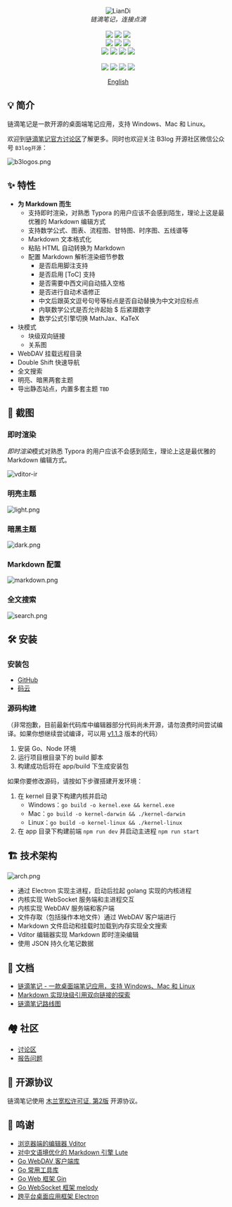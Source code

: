 <p align="center">
<img alt="LianDi" src="https://b3log.org/images/brand/liandi-128.png">
<br>
<em>链滴笔记，连接点滴</em>
<br><br>
<a title="Build Status" target="_blank" href="https://travis-ci.org/88250/liandi"><img src="https://img.shields.io/travis/88250/liandi.svg?style=flat-square"></a>
<a title="Code Size" target="_blank" href="https://github.com/88250/liandi"><img src="https://img.shields.io/github/languages/code-size/88250/liandi.svg?style=flat-square"></a>
<a title="MulanPSL" target="_blank" href="https://github.com/88250/liandi/blob/master/LICENSE"><img src="https://img.shields.io/badge/license-MulanPSL-orange.svg?style=flat-square"></a>
<br>
<a title="Releases" target="_blank" href="https://github.com/88250/liandi/releases"><img src="https://img.shields.io/github/release/88250/liandi.svg?style=flat-square"></a>
<a title="Release Date" target="_blank" href="https://github.com/88250/liandi/releases"><img src="https://img.shields.io/github/release-date/88250/liandi.svg?style=flat-square&color=99CCFF"></a>
<a title="Downloads" target="_blank" href="https://github.com/88250/liandi/releases"><img src="https://img.shields.io/github/downloads/88250/liandi/total.svg?style=flat-square&color=blueviolet"></a>
<br>
<a title="GitHub Commits" target="_blank" href="https://github.com/88250/liandi/commits/master"><img src="https://img.shields.io/github/commit-activity/m/88250/liandi.svg?style=flat-square"></a>
<a title="Last Commit" target="_blank" href="https://github.com/88250/liandi/commits/master"><img src="https://img.shields.io/github/last-commit/88250/liandi.svg?style=flat-square&color=FF9900"></a>
<a title="GitHub Pull Requests" target="_blank" href="https://github.com/88250/liandi/pulls"><img src="https://img.shields.io/github/issues-pr-closed/88250/liandi.svg?style=flat-square&color=FF9966"></a>
<a title="Hits" target="_blank" href="https://github.com/88250/hits"><img src="https://hits.b3log.org/88250/liandi.svg"></a>
<br><br>
<a title="GitHub Watchers" target="_blank" href="https://github.com/88250/liandi/watchers"><img src="https://img.shields.io/github/watchers/88250/liandi.svg?label=Watchers&style=social"></a>  
<a title="GitHub Stars" target="_blank" href="https://github.com/88250/liandi/stargazers"><img src="https://img.shields.io/github/stars/88250/liandi.svg?label=Stars&style=social"></a>  
<a title="GitHub Forks" target="_blank" href="https://github.com/88250/liandi/network/members"><img src="https://img.shields.io/github/forks/88250/liandi.svg?label=Forks&style=social"></a>  
<a title="Author GitHub Followers" target="_blank" href="https://github.com/88250"><img src="https://img.shields.io/github/followers/88250.svg?label=Followers&style=social"></a>
</p>

<p align="center">
<a href="https://github.com/88250/liandi/blob/master/README_en_US.md">English</a>
</p>

## 💡 简介

链滴笔记是一款开源的桌面端笔记应用，支持 Windows、Mac 和 Linux。

欢迎到[链滴笔记官方讨论区](https://hacpai.com/tag/liandi-biji)了解更多。同时也欢迎关注 B3log 开源社区微信公众号 `B3log开源`：

![b3logos.png](https://img.hacpai.com/file/2019/10/image-d3c00d78.png)

## ✨  特性

* **为 Markdown 而生**
  * 支持即时渲染，对熟悉 Typora 的用户应该不会感到陌生，理论上这是最优雅的 Markdown 编辑方式
  * 支持数学公式、图表、流程图、甘特图、时序图、五线谱等
  * Markdown 文本格式化
  * 粘贴 HTML 自动转换为 Markdown
  * 配置 Markdown 解析渲染细节参数
    * 是否启用脚注支持
    * 是否启用 [ToC] 支持
    * 是否需要中西文间自动插入空格
    * 是否进行自动术语修正
    * 中文后跟英文逗号句号等标点是否自动替换为中文对应标点
    * 内联数学公式是否允许起始 $ 后紧跟数字
    * 数学公式引擎切换 MathJax、KaTeX
* 块模式
  * 块级双向链接
  * 关系图    
* WebDAV 挂载远程目录
* Double Shift 快速导航
* 全文搜索
* 明亮、暗黑两套主题
* 导出静态站点，内置多套主题 `TBD`

## 📸 截图

### 即时渲染

*即时渲染*模式对熟悉 Typora 的用户应该不会感到陌生，理论上这是最优雅的 Markdown 编辑方式。

![vditor-ir](https://b3logfile.com/file/2020/07/ir-67cd956c.gif)

### 明亮主题

![light.png](https://img.hacpai.com/file/2020/03/light-45584759.png)

### 暗黑主题

![dark.png](https://img.hacpai.com/file/2020/03/dark-3c7a74e6.png)

### Markdown 配置

![markdown.png](https://img.hacpai.com/file/2020/03/markdown-e04fa7ee.png)

### 全文搜索

![search.png](https://img.hacpai.com/file/2020/03/search-7ba8af5f.png)

## 🛠️ 安装

### 安装包

* [GitHub](https://github.com/88250/liandi/releases)
* [码云](https://gitee.com/dl88250/liandi/releases)

### 源码构建

（非常抱歉，目前最新代码库中编辑器部分代码尚未开源，请勿浪费时间尝试编译。如果你想继续尝试编译，可以用 [v1.1.3](https://github.com/88250/liandi/tree/v1.1.3) 版本的代码）

1. 安装 Go、Node 环境
2. 运行项目根目录下的 build 脚本
3. 构建成功后将在 app/build 下生成安装包

如果你要修改源码，请按如下步骤搭建开发环境：

1. 在 kernel 目录下构建内核并启动
   * Windows：`go build -o kernel.exe && kernel.exe`
   * Mac：`go build -o kernel-darwin && ./kernel-darwin`
   * Linux：`go build -o kernel-linux && ./kernel-linux`
2. 在 app 目录下构建前端 `npm run dev` 并启动主进程 `npm run start`

## 🏗️ 技术架构

![arch.png](https://img.hacpai.com/file/2020/01/链滴笔记架构图-9ec13cd6.png)

* 通过 Electron 实现主进程，启动后拉起 golang 实现的内核进程
* 内核实现 WebSocket 服务端和主进程交互
* 内核实现 WebDAV 服务端和客户端
* 文件存取（包括操作本地文件）通过 WebDAV 客户端进行
* Markdown 文件启动和挂载时加载到内存实现全文搜索
* Vditor 编辑器实现 Markdown 即时渲染编辑
* 使用 JSON 持久化笔记数据

## 📜 文档

* [链滴笔记 - 一款桌面端笔记应用，支持 Windows、Mac 和 Linux](https://hacpai.com/article/1582274499427)
* [Markdown 实现块级引用双向链接的探索](https://hacpai.com/article/1597226949061)
* [链滴笔记路线图](https://hacpai.com/article/1579786655216)

## 🏘️ 社区

* [讨论区](https://hacpai.com/tag/liandi-biji)
* [报告问题](https://github.com/88250/liandi/issues/new/choose)

## 📄 开源协议

链滴笔记使用 [木兰宽松许可证, 第2版](http://license.coscl.org.cn/MulanPSL2) 开源协议。

## 🙏 鸣谢

* [浏览器端的编辑器 Vditor](https://github.com/Vanessa219/vditor)
* [对中文语境优化的 Markdown 引擎 Lute](https://github.com/88250/lute)
* [Go WebDAV 客户端库](https://github.com/88250/gowebdav)
* [Go 常用工具库](https://github.com/88250/gulu)
* [Go Web 框架 Gin](https://github.com/gin-gonic/gin)
* [Go WebSocket 框架 melody](https://github.com/olahol/melody)
* [跨平台桌面应用框架 Electron](https://github.com/electron/electron)

